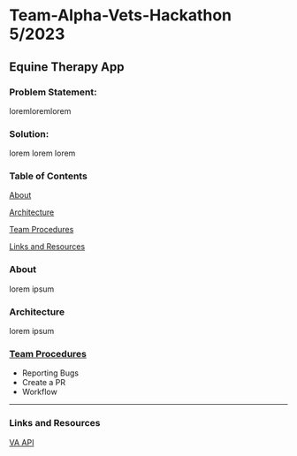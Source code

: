 # Team-Alpha-Vets-Hackathon 5/2023

## Equine Therapy App
### Problem Statement: 
loremloremlorem

### Solution: 
lorem lorem lorem
### Table of Contents

[About](#about)

[Architecture](#architecture)

[Team Procedures](#team-procedures)

[Links and Resources](#links-and-resources)

### About

lorem ipsum

### Architecture

lorem ipsum

### [Team Procedures](./docs/team-procedures.md)

- Reporting Bugs
- Create a PR
- Workflow

---

### Links and Resources

[VA API](https://developer.va.gov/)
